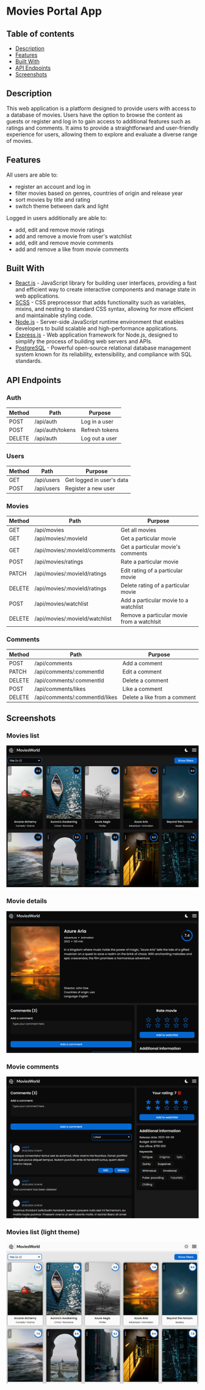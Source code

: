 # Movies Portal App

## Table of contents

- [Description](#description)
- [Features](#features)
- [Built With](#built-with)
- [API Endpoints](#api-endpoints)
- [Screenshots](#screenshots)

## Description

This web application is a platform designed to provide users with access to a database of movies. Users have the option to browse the content as guests or register and log in to gain access to additional features such as ratings and comments. It aims to provide a straightforward and user-friendly experience for users, allowing them to explore and evaluate a diverse range of movies.

## Features

All users are able to:
- register an account and log in
- filter movies based on genres, countries of origin and release year
- sort movies by title and rating
- switch theme between dark and light

Logged in users additionally are able to:
- add, edit and remove movie ratings
- add and remove a movie from user's watchlist
- add, edit and remove movie comments
- add and remove a like from movie comments

## Built With

- [React.js](https://react.dev/) - JavaScript library for building user interfaces, providing a fast and efficient way to create interactive components and manage state in web applications.
- [SCSS](https://sass-lang.com/) - CSS preprocessor that adds functionality such as variables, mixins, and nesting to standard CSS syntax, allowing for more efficient and maintainable styling code.
- [Node.js](https://nodejs.org/en) - Server-side JavaScript runtime environment that enables developers to build scalable and high-performance applications.
- [Express.js](https://expressjs.com/) - Web application framework for Node.js, designed to simplify the process of building web servers and APIs.
- [PostgreSQL](https://www.postgresql.org/) - Powerful open-source relational database management system known for its reliability, extensibility, and compliance with SQL standards.

## API Endpoints

### Auth

| Method | Path | Purpose |
| --- | --- | --- |
| POST | /api/auth | Log in a user |
| POST | /api/auth/tokens | Refresh tokens |
| DELETE | /api/auth | Log out a user |

### Users

| Method | Path | Purpose |
| --- | --- | --- |
| GET | /api/users | Get logged in user's data |
| POST | /api/users | Register a new user |

### Movies

| Method | Path | Purpose |
| --- | --- | --- |
| GET | /api/movies | Get all movies |
| GET | /api/movies/:movieId | Get a particular movie |
| GET | /api/movies/:movieId/comments | Get a particular movie's comments |
| POST | /api/movies/ratings | Rate a particular movie |
| PATCH | /api/movies/:movieId/ratings | Edit rating of a particular movie |
| DELETE | /api/movies/:movieId/ratings | Delete rating of a particular movie |
| POST | /api/movies/watchlist | Add a particular movie to a watchlist |
| DELETE | /api/movies/:movieId/watchlist | Remove a particular movie from a watchlsit |

### Comments

| Method | Path | Purpose |
| --- | --- | --- |
| POST | /api/comments | Add a comment |
| PATCH | /api/comments/:commentId | Edit a comment |
| DELETE | /api/comments/:commentId | Delete a comment |
| POST | /api/comments/likes | Like a comment |
| DELETE | /api/comments/:commentId/likes | Delete a like from a comment |

## Screenshots

### Movies list
![movies-list-screenshot](/assets/screenshots/movies-portal-app-movies-list.png?raw=true)

### Movie details
![movie-details-screenshot](/assets/screenshots/movies-portal-app-movie-details.png?raw=true)

### Movie comments
![movie-details-comments-screenshot](/assets/screenshots/movies-portal-app-movie-details-comments.png?raw=true)

### Movies list (light theme)
![movies-list-light-screenshot](/assets/screenshots/movies-portal-app-movies-list-light.png?raw=true)
